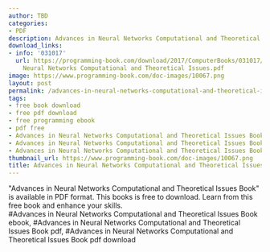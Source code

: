 ```yaml
---
author: TBD
categories:
- PDF
description: Advances in Neural Networks Computational and Theoretical Issues Book
download_links:
- info: '031017'
  url: https://programming-book.com/download/2017/ComputerBooks/031017/Advances in
    Neural Networks Computational and Theoretical Issues.pdf
image: https://www.programming-book.com/doc-images/10067.png
layout: post
permalink: /advances-in-neural-networks-computational-and-theoretical-issues-book.html
tags:
- free book download
- free pdf download
- free programming ebook
- pdf free
- Advances in Neural Networks Computational and Theoretical Issues Book ebook
- Advances in Neural Networks Computational and Theoretical Issues Book pdf
- Advances in Neural Networks Computational and Theoretical Issues Book pdf download
thumbnail_url: https://www.programming-book.com/doc-images/10067.png
title: Advances in Neural Networks Computational and Theoretical Issues Book
---
```


 
<div class="item-desc text-justify">
  "Advances in Neural Networks Computational and Theoretical Issues Book" is available in PDF format. This books is free to download. Learn from this free book and enhance your skills.
  <br>
  #Advances in Neural Networks Computational and Theoretical Issues Book ebook, #Advances in Neural Networks Computational and Theoretical Issues Book pdf, #Advances in Neural Networks Computational and Theoretical Issues Book pdf download
</div>
